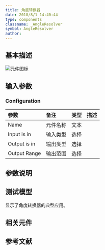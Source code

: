 ```yaml
---
title: 角度转换器
date: 2018/8/1 14:40:44
type: components
classname: _AngleResolver
symbol: AngleResolver
author: 
---
```

## <span id="comp_desc">基本描述</span>
![元件图标]()

## <span id="comp_params">输入参数</span>
### <span id="comp_params_group_Configuration">Configuration</span>
| 参数 | 备注 | 类型 | 描述 |
| :--- | :--- | :--: | :--- |
| <span id="comp_params_param_Name">Name</span> | 元件名称 | 文本 |  |
| <span id="comp_params_param_IPUnit">Input is in</span> | 输入类型 | 选择 |  |
| <span id="comp_params_param_OPUnit">Output is in</span> | 输出类型 | 选择 |  |
| <span id="comp_params_param_Range">Output Range</span> | 输出范围 | 选择 |  |

[Name]: #comp_params_param_Name "Name"
[Input is in]: #comp_params_param_IPUnit "Input is in"
[Output is in]: #comp_params_param_OPUnit "Output is in"
[Output Range]: #comp_params_param_Range "Output Range"


## <span id="comp_remarks">参数说明</span>


## <span id="comp_example">测试模型</span>
[<test name>](<test link>)显示了角度转换器的典型应用。

## <span id="comp_seealso">相关元件</span>

## <span id="comp_ref">参考文献</span>



